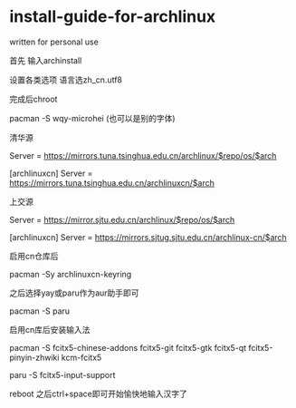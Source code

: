 # install-guide-for-archlinux
written for personal use

首先
输入archinstall

设置各类选项 语言选zh_cn.utf8

完成后chroot

pacman -S wqy-microhei (也可以是别的字体)

清华源

Server = https://mirrors.tuna.tsinghua.edu.cn/archlinux/$repo/os/$arch

[archlinuxcn]
Server = https://mirrors.tuna.tsinghua.edu.cn/archlinuxcn/$arch

上交源

Server = https://mirror.sjtu.edu.cn/archlinux/$repo/os/$arch

[archlinuxcn]
Server = https://mirrors.sjtug.sjtu.edu.cn/archlinux-cn/$arch

启用cn仓库后

pacman -Sy archlinuxcn-keyring

之后选择yay或paru作为aur助手即可

pacman -S paru

启用cn库后安装输入法

pacman -S fcitx5-chinese-addons fcitx5-git fcitx5-gtk fcitx5-qt fcitx5-pinyin-zhwiki kcm-fcitx5

paru -S fcitx5-input-support

reboot 之后ctrl+space即可开始愉快地输入汉字了
